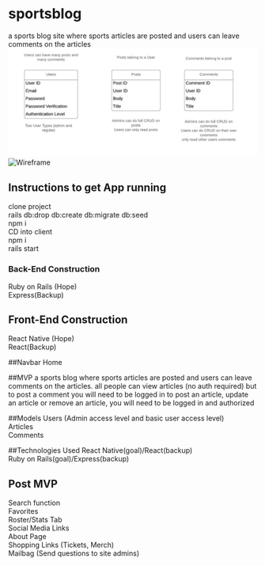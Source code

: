 # sportsblog
a sports blog site where sports articles are posted and users can leave comments on the articles
![Models](ERD.jpeg)
![Wireframe](wireframe.png)

## Instructions to get App running
clone project  
rails db:drop db:create db:migrate db:seed  
npm i  
CD into client  
npm i  
rails start  

### Back-End Construction
Ruby on Rails (Hope)  
Express(Backup)  

## Front-End Construction
React Native (Hope)  
React(Backup)  

##Navbar
Home

##MVP
a sports blog where sports articles are posted and users can leave comments on the articles.
all people can view articles (no auth required)
but to post a comment you will need to be logged in
to post an article, update an article or remove an article, you will need to be logged in and authorized


##Models
Users (Admin access level and basic user access level)  
Articles  
Comments  

##Technologies Used
React Native(goal)/React(backup)  
Ruby on Rails(goal)/Express(backup)  

## Post MVP
Search function  
Favorites  
Roster/Stats Tab  
Social Media Links  
About Page  
Shopping Links (Tickets, Merch)  
Mailbag (Send questions to site admins)  
